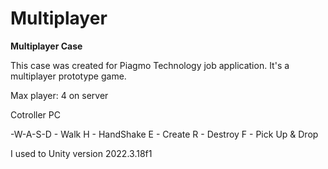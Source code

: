 # Multiplayer
 
**Multiplayer Case**

This case was created for Piagmo Technology job application.
It's a multiplayer prototype game.

Max player: 4 on server

Cotroller PC

-W-A-S-D  - Walk
H         - HandShake
E         - Create
R         - Destroy
F         - Pick Up & Drop

I used to Unity version 2022.3.18f1
